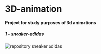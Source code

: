 # 3D-animation

#### Project for study purposes of 3d animations

##### 1 - [sneaker-adidas]()
<img
 src="https://user-images.githubusercontent.com/26147340/227803294-03188231-51d8-4b35-b2ce-b264d1a9d582.png"
 alt="repository sneaker adidas"
/>

